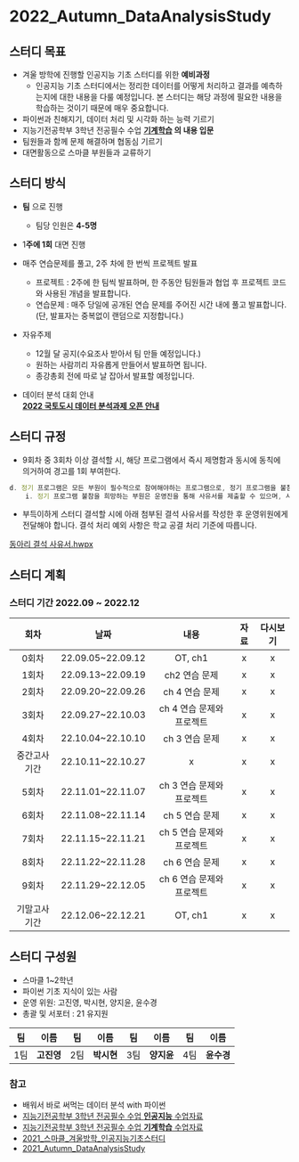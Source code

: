 # **2022_Autumn_DataAnalysisStudy**

## **스터디 목표**

- 겨울 방학에 진행할 인공지능 기초 스터디를 위한 **예비과정**
    - 인공지능 기초 스터디에서는 정리한 데이터를 어떻게 처리하고 결과를 예측하는지에 대한 내용을 다룰 예정입니다. 본 스터디는 해당 과정에 필요한 내용을 학습하는 것이기 때문에 매우 중요합니다.
- 파이썬과 친해지기, 데이터 처리 및 시각화 하는 능력 기르기
- 지능기전공학부 3학년 전공필수 수업 **[기계학습](https://github.com/sejongresearch/2020.MachineLearning) 의 내용 입문**
- 팀원들과 함께 문제 해결하며 협동심 기르기
- 대면활동으로 스마클 부원들과 교류하기

## **스터디 방식**

- **팀** 으로 진행
    - 팀당 인원은 **4-5명**
- 1**주에 1회** 대면 진행
- 매주 연습문제를 풀고, 2주 차에 한 번씩 프로젝트 발표
    - 프로젝트 : 2주에 한 팀씩 발표하며, 한 주동안 팀원들과 협업 후 프로젝트 코드와 사용된 개념을 발표합니다. 
    - 연습문제 :  매주 당일에 공개된 연습 문제를 주어진 시간 내에 풀고 발표합니다.(단, 발표자는 중복없이 랜덤으로 지정합니다.)

- 자유주제
    - 12월 달 공지(수요조사 받아서 팀 만들 예정입니다.)
    - 원하는 사람끼리 자유롭게 만들어서 발표하면 됩니다.
    - 종강총회 전에 따로 날 잡아서 발표할 예정입니다.

- 데이터 분석 대회 안내   
      [**2022 국토도시 데이터 분석과제 오픈 안내**](https://compas.lh.or.kr/noticeinfo?pageIndex=1&pageSize=10&searchKey=both&searchText=&totalCount=78&brdArtclNo=1869)

## 스터디 규정

- 9회차 중 3회차 이상 결석할 시, 해당 프로그램에서 즉시 제명함과 동시에 동칙에 의거하여 경고를 1회 부여한다.

```jsx
d. 정기 프로그램은 모든 부원이 필수적으로 참여해야하는 프로그램으로, 정기 프로그램을 불참해야하는 사유가 있을 시 아래 조항을 따른다.
	i. 정기 프로그램 불참을 희망하는 부원은 운영진을 통해 사유서를 제출할 수 있으며, 사유서의 양식은 제한 없다.
```

- 부득이하게 스터디 결석할 시에 아래 첨부된 결석 사유서를 작성한 후 운영위원에게 전달해야 합니다. 결석 처리 예외 사항은 학교 공결 처리 기준에 따릅니다.

[동아리 결석 사유서.hwpx](https://s3-us-west-2.amazonaws.com/secure.notion-static.com/a2f68b19-4f2c-4303-ba9f-d5dd6643c6b9/%EB%8F%99%EC%95%84%EB%A6%AC_%EA%B2%B0%EC%84%9D_%EC%82%AC%EC%9C%A0%EC%84%9C.hwpx)

## **스터디 계획**

### **스터디 기간 2022.09 ~ 2022.12**


|회차|날짜|내용|자료|다시보기|
|:---:|:---:|:---:|:---:|:---:|
|0회차|22.09.05~22.09.12|OT, ch1|x|x|
|1회차|22.09.13~22.09.19|ch2 연습 문제|x|x|
|2회차|22.09.20~22.09.26|ch 4 연습 문제|x|x|
|3회차|22.09.27~22.10.03|ch 4 연습 문제와 프로젝트|x|x|
|4회차|22.10.04~22.10.10|ch 3 연습 문제|x|x|
|중간고사 기간|22.10.11~22.10.27|x|x|x|
|5회차|22.11.01~22.11.07|ch 3 연습 문제와 프로젝트|x|x|
|6회차|22.11.08~22.11.14|ch 5 연습 문제|x|x|
|7회차|22.11.15~22.11.21|ch 5 연습 문제와 프로젝트|x|x|
|8회차|22.11.22~22.11.28|ch 6 연습 문제|x|x|
|9회차|22.11.29~22.12.05|ch 6 연습 문제와 프로젝트|x|x|
|기말고사 기간|22.12.06~22.12.21|OT, ch1|x|x|



## **스터디 구성원**

- 스마클 1~2학년
- 파이썬 기초 지식이 있는 사람
- 운영 위원: 고진영, 박시현, 양지윤, 윤수경
- 총괄 및 서포터 : 21 유지원

|팀|이름|팀|이름|팀|이름|팀|이름|
|:---:|:---:|:---:|:---:|:---:|:---:|:---:|:---:|
|1팀|**고진영**|2팀|**박시현**|3팀|**양지윤**|4팀|**윤수경**|


### **참고**

- 배워서 바로 써먹는 데이터 분석 with 파이썬
- [지능기전공학부 3학년 전공필수 수업 **인공지능** 수업자료](https://github.com/sejongresearch/2020.Spring.AI)
- [지능기전공학부 3학년 전공필수 수업 **기계학습** 수업자료](https://github.com/sejongresearch/2020.MachineLearning)
- [2021_스마클_겨울방학_인공지능기초스터디](https://github.com/sejongsmarcle/2021_Winter_AiStudy)
- [2021_Autumn_DataAnalysisStudy](https://github.com/sejongsmarcle/2021_Autumn_DataAnalysisStudy)

